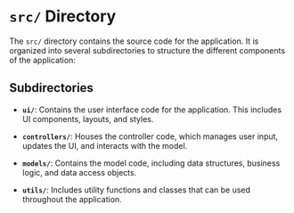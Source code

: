 # `src/` Directory

The `src/` directory contains the source code for the application. It is organized into several subdirectories to structure the different components of the application:

## Subdirectories

- **`ui/`**: Contains the user interface code for the application. This includes UI components, layouts, and styles.

- **`controllers/`**: Houses the controller code, which manages user input, updates the UI, and interacts with the model.

- **`models/`**: Contains the model code, including data structures, business logic, and data access objects.

- **`utils/`**: Includes utility functions and classes that can be used throughout the application.
